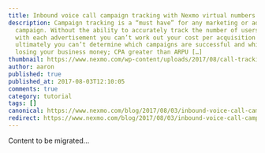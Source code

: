 ```yaml
---
title: Inbound voice call campaign tracking with Nexmo virtual numbers and Mixpanel
description: Campaign tracking is a “must have” for any marketing or advertising
  campaign. Without the ability to accurately track the number of users engaging
  with each advertisement you can’t work out your cost per acquisition (CPA), so
  ultimately you can’t determine which campaigns are successful and which are
  losing your business money; CPA greater than ARPU […]
thumbnail: https://www.nexmo.com/wp-content/uploads/2017/08/call-tracking-1.png
author: aaron
published: true
published_at: 2017-08-03T12:10:05
comments: true
category: tutorial
tags: []
canonical: https://www.nexmo.com/blog/2017/08/03/inbound-voice-call-campaign-tracking-dr
redirect: https://www.nexmo.com/blog/2017/08/03/inbound-voice-call-campaign-tracking-dr
---
```

Content to be migrated...
